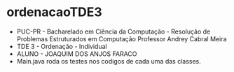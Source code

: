 # ordenacaoTDE3  
- PUC-PR - Bacharelado em Ciência da Computação - Resolução de Problemas Estruturados em Computação Professor Andrey Cabral Meira  
- TDE 3 - Ordenação - Individual  
- ALUNO - JOAQUIM DOS ANJOS FARACO  
- Main.java roda os testes nos codigos de cada uma das classes.  

